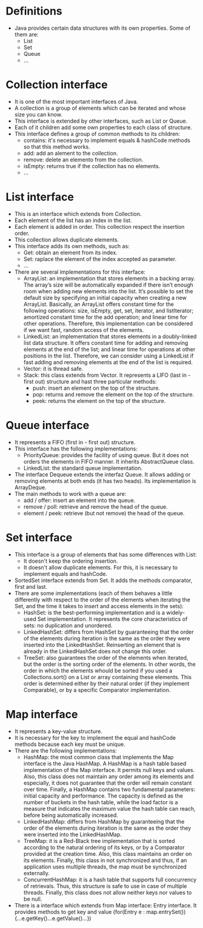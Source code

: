 # Definitions
- Java provides certain data structures with its own properties. Some of them are:
	- List
	- Set
	- Queue
	- ...

# Collection interface
- It is one of the most important interfaces of Java.
- A collection is a group of elements which can be iterated and whose size you can know.
- This interface is extended by other interfaces, such as List or Queue.
- Each of it children add some own properties to each class of structure.
- This interface defines a group of common methods to its children:
    - contains: it's necessary to implement equals & hashCode methods so that this method works.
    - add: add an alement to the collection.
    - remove: delete an elemento from the collection.
    - isEmpty: returns true if the collection has no elements.
    - ...
# List interface
- This is an interface which extends from Collection.
- Each element of the list has an index in the list.
- Each element is added in order. This collection respect the insertion order.
- This collection allows duplicate elements.
- This interface adds its own methods, such as:
    - Get: obtain an element from its index.
    - Set: raplace the element of the index accepted as parameter.
    - ...
- There are several implementations for this interface:
	- ArrayList: an implementation that stores elements in a backing array. The array’s size will be automatically expanded if there isn’t enough room when adding new elements into the list. It’s possible to set the default size by specifying an initial capacity when creating a new ArrayList. Basically, an ArrayList offers constant time for the following operations: size, isEmpty, get, set, iterator, and listIterator; amortized constant time for the add operation; and linear time for other operations. Therefore, this implementation can be considered if we want fast, random access of the elements.
	- LinkedList: an implementation that stores elements in a doubly-linked list data structure. It offers constant time for adding and removing elements at the end of the list; and linear time for operations at other positions in the list. Therefore, we can consider using a LinkedList if fast adding and removing elements at the end of the list is required.
	- Vector: it is thread safe.
	- Stack: this class extends from Vector. It represents a LIFO (last in - first out) structure and hast three particular methods:
	    - push: insert an element on the top of the structure.
	    - pop: returns and remove the element on the top of the structure.
	    - peek: returns the element on the top of the structure.
# Queue interface
- It represents a FIFO (first in - first out) structure.
- This interface has the following implementations:
    - PriorityQueue: provides the facility of using queue. But it does not orders the elements in FIFO manner. It inherits AbstractQueue class.
    - LinkedList: the standard queue implementation.
- The interface Dequeue extends the interfaz Queue. It allows adding or removing elements at both ends (it has two heads). Its implementation is ArrayDeque.
- The main methods to work with a queue are:
    - add / offer: insert an element into the queue.
    - remove / poll: retrieve and remove the head of the queue.
    - element / peek: retrieve (but not remove) the head of the queue.
# Set interface
- This interface is a group of elements that has some differences with List:
    - It doesn't keep the ordering insertion.
    - It doesn't allow duplicate elements. For this, it is necessary to implement equals and hashCode.
- SortedSet interface extends from Set. It adds the methods comparator, first and last.
- There are some implementations (each of them behaves a little differently with respect to the order of the elements when iterating the Set, and the time it takes to insert and access elements in the sets):
    - HashSet: is the best-performing implementation and is a widely-used Set implementation. It represents the core characteristics of sets: no duplication and unordered.
    - LinkedHashSet: differs from HashSet by guaranteeing that the order of the elements during iteration is the same as the order they were inserted into the LinkedHashSet. Reinserting an element that is already in the LinkedHashSet does not change this order.
    - TreeSet: also guarantees the order of the elements when iterated, but the order is the sorting order of the elements. In other words, the order in which the elements whould be sorted if you used a Collections.sort() on a List or array containing these elements. This order is determined either by their natural order (if they implement Comparable), or by a specific Comparator implementation.
# Map interface
- It represents a key-value structure.
- It is necessary for the key to implement the equal and hashCode methods because each key must be unique.
- There are the following implementations:
    - HashMap: the most common class that implements the Map interface is the Java HashMap. A HashMap is a hash table based implementation of the Map interface. It permits null keys and values. Also, this class does not maintain any order among its elements and especially, it does not guarantee that the order will remain constant over time. Finally, a HashMap contains two fundamental parameters: initial capacity and performance. The capacity is defined as the number of buckets in the hash table, while the load factor is a measure that indicates the maximum value the hash table can reach, before being automatically increased.
    - LinkedHashMap: differs from HashMap by guaranteeing that the order of the elements during iteration is the same as the order they were inserted into the LinkedHashMap.
    - TreeMap: it is a Red-Black tree implementation that is sorted according to the natural ordering of its keys, or by a Comparator provided at the creation time. Also, this class maintains an order on its elements. Finally, this class in not synchronized and thus, if an application uses multiple threads, the map must be synchronized externally.
    - ConcurrentHashMap: it is a hash table that supports full concurrency of retrievals. Thus, this structure is safe to use in case of multiple threads. Finally, this class does not allow neither keys nor values to be null.
- There is a interface which extends from Map interface: Entry interface. It provides methods to get key and value (for(Entry e : map.entrySet()){...e.getKey()...e.getValue()...})